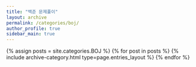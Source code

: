 ```yaml
---
title: "백준 문제풀이"
layout: archive
permalink: /categories/boj/
author_profile: true
sidebar_main: true
---
```



{% assign posts = site.categories.BOJ %}
{% for post in posts %} {% include archive-category.html type=page.entries_layout %} {% endfor %}
